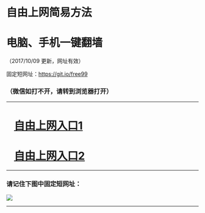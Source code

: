 ﻿# 自由上网简易方法

# 电脑、手机一键翻墙

（2017/10/09 更新，网址有效）

固定短网址：https://git.io/free99

### （微信如打不开，请转到浏览器打开）


***





# &nbsp;&nbsp; <a href="http://ft2574220950.fwq-tz-1001.info/fwqtz01.html?t=100900119755 " target="_blank">自由上网入口1</a>
# &nbsp;&nbsp; <a href="http://ft2845728559.fwq-tz-1002.info/fwqtz02.html?t=10090016968 " target="_blank">自由上网入口2</a>
***

### 请记住下图中固定短网址：

<img src="https://s3-us-west-2.amazonaws.com/fwq-1001/yjfq-20170905okok.png" /> 


***

